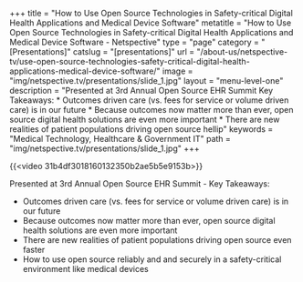 +++
title = "How to Use Open Source Technologies in Safety-critical Digital Health Applications and Medical Device Software"
metatitle = "How to Use Open Source Technologies in Safety-critical Digital Health Applications and Medical Device Software - Netspective"
type = "page"
category = "[Presentations]"
catslug = "[presentations]"
url = "/about-us/netspective-tv/use-open-source-technologies-safety-critical-digital-health-applications-medical-device-software/"
image = "img/netspective.tv/presentations/slide_1.jpg"
layout = "menu-level-one"
description = "Presented at 3rd Annual Open Source EHR Summit Key Takeaways: * Outcomes driven care (vs. fees for service or volume driven care) is in our future * Because outcomes now matter more than ever, open source digital health solutions are even more important * There are new realities of patient populations driving open source hellip"
keywords = "Medical Technology, Healthcare & Government IT"
path = "img/netspective.tv/presentations/slide_1.jpg"
+++

{{<video 31b4df3018160132350b2ae5b5e9153b>}}

Presented at 3rd Annual Open Source EHR Summit - Key Takeaways:

* Outcomes driven care (vs. fees for service or volume driven care) is in our future
* Because outcomes now matter more than ever, open source digital health solutions are even more important
* There are new realities of patient populations driving open source even faster
* How to use open source reliably and and securely in a safety-critical environment like medical devices